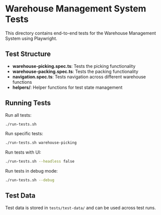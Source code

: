 # Warehouse Management System Tests

This directory contains end-to-end tests for the Warehouse Management System using Playwright.

## Test Structure

- **warehouse-picking.spec.ts**: Tests the picking functionality
- **warehouse-packing.spec.ts**: Tests the packing functionality
- **navigation.spec.ts**: Tests navigation across different warehouse functions
- **helpers/**: Helper functions for test state management

## Running Tests

Run all tests:
```bash
./run-tests.sh
```

Run specific tests:
```bash
./run-tests.sh warehouse-picking
```

Run tests with UI:
```bash
./run-tests.sh --headless false
```

Run tests in debug mode:
```bash
./run-tests.sh --debug
```

## Test Data

Test data is stored in `tests/test-data/` and can be used across test runs.
